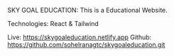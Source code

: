 SKY GOAL EDUCATION:
This is a Educational Website.

Technologies:
React & Tailwind

Live: https://skygoaleducation.netlify.app
Github: https://github.com/sohelranagtc/skygoaleducation.git

